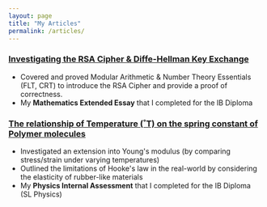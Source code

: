 ```yaml
---
layout: page
title: "My Articles"
permalink: /articles/
---
```


### [Investigating the RSA Cipher & Diffe-Hellman Key Exchange](https://sjay05.github.io/MathEE.pdf)
- Covered and proved Modular Arithmetic & Number Theory Essentials (FLT, CRT) to introduce the RSA Cipher and provide a proof of correctness.
- My **Mathematics Extended Essay** that I completed for the IB Diploma

### [The relationship of Temperature (˚T) on the spring constant of Polymer molecules](https://sjay05.github.io/SL_Physics_IA.pdf)
- Investigated an extension into Young's modulus (by comparing stress/strain under varying temperatures)
- Outlined the limitations of Hooke's law in the real-world by considering the elasticity of rubber-like materials
- My **Physics Internal Assessment** that I completed for the IB Diploma (SL Physics)